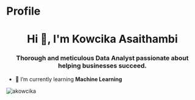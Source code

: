 # Profile

<h1 align="center">Hi 👋, I'm Kowcika Asaithambi</h1>
<h3 align="center">Thorough and meticulous Data Analyst passionate about helping businesses succeed.</h3>

- 🌱 I’m currently learning **Machine Learning**

<p><img align="center" src="https://github-readme-streak-stats.herokuapp.com/?user=akowcika&" alt="akowcika" /></p>
